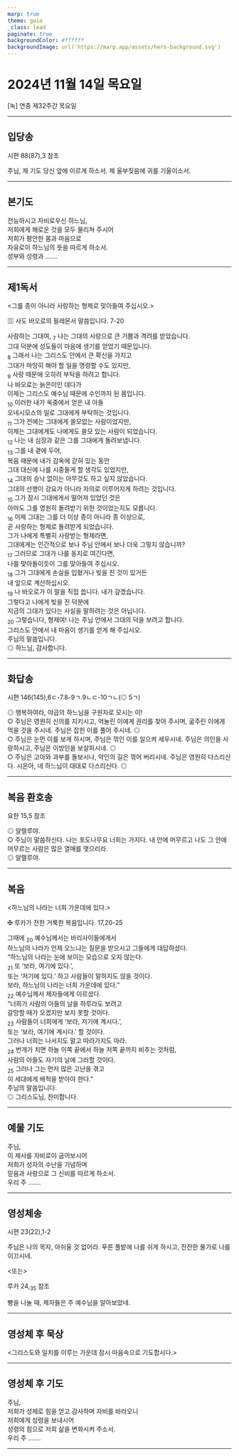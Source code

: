 ```yaml
---
marp: true
theme: gaia
_class: lead
paginate: true
backgroundColor: #ffffff
backgroundImage: url('https://marp.app/assets/hero-background.svg')
---
```


# 2024년 11월 14일 목요일

[녹] 연중 제32주간 목요일  




---

## 입당송

시편 88(87),3 참조

주님, 제 기도 당신 앞에 이르게 하소서. 제 울부짖음에 귀를 기울이소서.  
  


---

## 본기도

전능하시고 자비로우신 하느님,  
저희에게 해로운 것을 모두 물리쳐 주시어  
저희가 평안한 몸과 마음으로  
자유로이 하느님의 뜻을 따르게 하소서.  
성부와 성령과 …….  
  


---

## 제1독서

<그를 종이 아니라 사랑하는 형제로 맞아들여 주십시오.>

▥ 사도 바오로의 필레몬서 말씀입니다. 7-20

사랑하는 그대여, <sub>7</sub> 나는 그대의 사랑으로 큰 기쁨과 격려를 받았습니다.  
그대 덕분에 성도들이 마음에 생기를 얻었기 때문입니다.  
<sub>8</sub> 그래서 나는 그리스도 안에서 큰 확신을 가지고  
그대가 마땅히 해야 할 일을 명령할 수도 있지만,  
<sub>9</sub> 사랑 때문에 오히려 부탁을 하려고 합니다.  
나 바오로는 늙은이인 데다가  
이제는 그리스도 예수님 때문에 수인까지 된 몸입니다.  
<sub>10</sub> 이러한 내가 옥중에서 얻은 내 아들  
오네시모스의 일로 그대에게 부탁하는 것입니다.  
<sub>11</sub> 그가 전에는 그대에게 쓸모없는 사람이었지만,  
이제는 그대에게도 나에게도 쓸모 있는 사람이 되었습니다.  
<sub>12</sub> 나는 내 심장과 같은 그를 그대에게 돌려보냅니다.  
<sub>13</sub> 그를 내 곁에 두어,  
복음 때문에 내가 감옥에 갇혀 있는 동안  
그대 대신에 나를 시중들게 할 생각도 있었지만,  
<sub>14</sub> 그대의 승낙 없이는 아무것도 하고 싶지 않았습니다.  
그대의 선행이 강요가 아니라 자의로 이루어지게 하려는 것입니다.  
<sub>15</sub> 그가 잠시 그대에게서 떨어져 있었던 것은  
아마도 그를 영원히 돌려받기 위한 것이었는지도 모릅니다.  
<sub>16</sub> 이제 그대는 그를 더 이상 종이 아니라 종 이상으로,  
곧 사랑하는 형제로 돌려받게 되었습니다.  
그가 나에게 특별히 사랑받는 형제라면,  
그대에게는 인간적으로 보나 주님 안에서 보나 더욱 그렇지 않습니까?  
<sub>17</sub> 그러므로 그대가 나를 동지로 여긴다면,  
나를 맞아들이듯이 그를 맞아들여 주십시오.  
<sub>18</sub> 그가 그대에게 손실을 입혔거나 빚을 진 것이 있거든  
내 앞으로 계산하십시오.  
<sub>19</sub> 나 바오로가 이 말을 직접 씁니다. 내가 갚겠습니다.  
그렇다고 나에게 빚을 진 덕분에  
지금의 그대가 있다는 사실을 말하려는 것은 아닙니다.  
<sub>20</sub> 그렇습니다, 형제여! 나는 주님 안에서 그대의 덕을 보려고 합니다.  
그리스도 안에서 내 마음이 생기를 얻게 해 주십시오.  
주님의 말씀입니다.  
◎ 하느님, 감사합니다.  
  


---

## 화답송

시편 146(145),6ㄷ-7.8-9ㄱ.9ㄴㄷ-10ㄱㄴ(◎ 5ㄱ)

◎ 행복하여라, 야곱의 하느님을 구원자로 모시는 이!  
○ 주님은 영원히 신의를 지키시고, 억눌린 이에게 권리를 찾아 주시며, 굶주린 이에게 먹을 것을 주시네. 주님은 잡힌 이를 풀어 주시네. ◎  
○ 주님은 눈먼 이를 보게 하시며, 주님은 꺾인 이를 일으켜 세우시네. 주님은 의인을 사랑하시고, 주님은 이방인을 보살피시네. ◎  
○ 주님은 고아와 과부를 돌보시나, 악인의 길은 꺾어 버리시네. 주님은 영원히 다스리신다. 시온아, 네 하느님이 대대로 다스리신다. ◎  
  


---

## 복음 환호송

요한 15,5 참조

◎ 알렐루야.  
○ 주님이 말씀하신다. 나는 포도나무요 너희는 가지다. 내 안에 머무르고 나도 그 안에 머무르는 사람은 많은 열매를 맺으리라.  
◎ 알렐루야.  
  


---

## 복음

<하느님의 나라는 너희 가운데에 있다.>

✠ 루카가 전한 거룩한 복음입니다. 17,20-25

그때에 <sub>20</sub> 예수님께서는 바리사이들에게서  
하느님의 나라가 언제 오느냐는 질문을 받으시고 그들에게 대답하셨다.  
“하느님의 나라는 눈에 보이는 모습으로 오지 않는다.  
<sub>21</sub> 또 ‘보라, 여기에 있다.’,  
또는 ‘저기에 있다.’ 하고 사람들이 말하지도 않을 것이다.  
보라, 하느님의 나라는 너희 가운데에 있다.”  
<sub>22</sub> 예수님께서 제자들에게 이르셨다.  
“너희가 사람의 아들의 날을 하루라도 보려고  
갈망할 때가 오겠지만 보지 못할 것이다.  
<sub>23</sub> 사람들이 너희에게 ‘보라, 저기에 계시다.’,  
또는 ‘보라, 여기에 계시다.’ 할 것이다.  
그러나 너희는 나서지도 말고 따라가지도 마라.  
<sub>24</sub> 번개가 치면 하늘 이쪽 끝에서 하늘 저쪽 끝까지 비추는 것처럼,  
사람의 아들도 자기의 날에 그러할 것이다.  
<sub>25</sub> 그러나 그는 먼저 많은 고난을 겪고  
이 세대에게 배척을 받아야 한다.”  
주님의 말씀입니다.  
◎ 그리스도님, 찬미합니다.  
  


---

## 예물 기도

주님,  
이 제사를 자비로이 굽어보시어  
저희가 성자의 수난을 기념하며  
믿음과 사랑으로 그 신비를 따르게 하소서.  
우리 주 …….  
  


---

## 영성체송

시편 23(22),1-2

주님은 나의 목자, 아쉬울 것 없어라. 푸른 풀밭에 나를 쉬게 하시고, 잔잔한 물가로 나를 이끄시네.  
  
<또는>  
  
루카 24,<sub>35</sub> 참조  
  
빵을 나눌 때, 제자들은 주 예수님을 알아보았네.  


---

## 영성체 후 묵상

<그리스도와 일치를 이루는 가운데 잠시 마음속으로 기도합시다.>  


---

## 영성체 후 기도

주님,  
저희가 성체로 힘을 얻고 감사하며 자비를 바라오니  
저희에게 성령을 보내시어  
성령의 힘으로 저희 삶을 변화시켜 주소서.  
우리 주 …….  
  


---